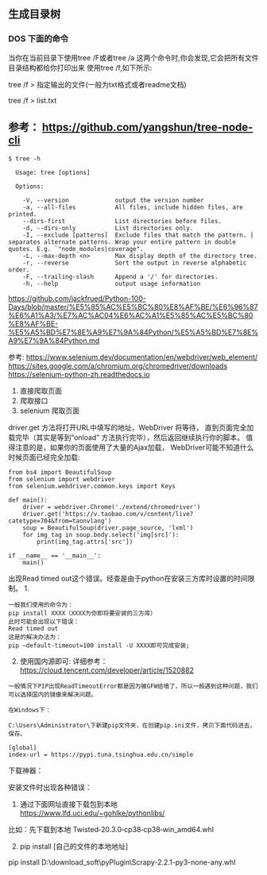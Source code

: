 ## 生成目录树

### DOS 下面的命令

当你在当前目录下使用tree /F或者tree /a 这两个命令时,你会发现,它会把所有文件目录结构都给你打印出来 使用tree /f,如下所示:

tree /f > 指定输出的文件(一般为txt格式或者readme文档)

tree /f > list.txt


## 参考： https://github.com/yangshun/tree-node-cli

```
$ tree -h

  Usage: tree [options]

  Options:

    -V, --version             output the version number
    -a, --all-files           All files, include hidden files, are printed.
    --dirs-first              List directories before files.
    -d, --dirs-only           List directories only.
    -I, --exclude [patterns]  Exclude files that match the pattern. | separates alternate patterns. Wrap your entire pattern in double quotes. E.g. `"node_modules|coverage".
    -L, --max-depth <n>       Max display depth of the directory tree.
    -r, --reverse             Sort the output in reverse alphabetic order.
    -F, --trailing-slash      Append a '/' for directories.
    -h, --help                output usage information
```

<!-- 利用python 进行登录微信 -->
https://github.com/jackfrued/Python-100-Days/blob/master/%E5%85%AC%E5%BC%80%E8%AF%BE/%E6%96%87%E6%A1%A3/%E7%AC%AC04%E6%AC%A1%E5%85%AC%E5%BC%80%E8%AF%BE-%E5%A5%BD%E7%8E%A9%E7%9A%84Python/%E5%A5%BD%E7%8E%A9%E7%9A%84Python.md





<!-- Message: 'chromedriver' executable needs to be in PATH. Please see https://sites.google.com/a/chromium.org/chromedriver/home -->

参考:
https://www.selenium.dev/documentation/en/webdriver/web_element/
https://sites.google.com/a/chromium.org/chromedriver/downloads
https://selenium-python-zh.readthedocs.io

1. 直接爬取页面
2. 爬取接口
3. selenium 爬取页面

driver.get 方法将打开URL中填写的地址，WebDriver 将等待， 直到页面完全加载完毕（其实是等到”onload” 方法执行完毕），然后返回继续执行你的脚本。 值得注意的是，如果你的页面使用了大量的Ajax加载， WebDriver可能不知道什么时候页面已经完全加载:

```
from bs4 import BeautifulSoup
from selenium import webdriver
from selenium.webdriver.common.keys import Keys

def main():
    driver = webdriver.Chrome('./extend/chromedriver')
    driver.get('https://v.taobao.com/v/content/live?catetype=704&from=taonvlang')
    soup = BeautifulSoup(driver.page_source, 'lxml')
    for img_tag in soup.body.select('img[src]'):
        print(img_tag.attrs['src'])

if __name__ == '__main__':
    main()
```


出现Read timed out这个错误。经查是由于python在安装三方库时设置的时间限制。
1. 
```
一般我们使用的命令为：
pip install XXXX（XXXX为你即将要安装的三方库）
此时可能会出现以下错误：
Read timed out
这是的解决办法为：
pip –default-timeout=100 install -U XXXX即可完成安装;
```

2. 使用国内源即可: 详细参考： https://cloud.tencent.com/developer/article/1520882
```
一般情况下PIP出现ReadTimeoutError都是因为被GFW给墙了，所以一般遇到这种问题，我们可以选择国内的镜像来解决问题。

在Windows下：

C:\Users\Administrator\下新建pip文件夹，在创建pip.ini文件，拷贝下面代码进去，保存。

[global]
index-url = https://pypi.tuna.tsinghua.edu.cn/simple
```

下载神器：

安装文件时出现各种错误： 
1. 通过下面网址直接下载包到本地
https://www.lfd.uci.edu/~gohlke/pythonlibs/

比如：先下载到本地
Twisted‑20.3.0‑cp38‑cp38‑win_amd64.whl

2. pip install [自己的文件的本地地址]

pip install D:\download_soft\pyPlugin\Scrapy-2.2.1-py3-none-any.whl





























